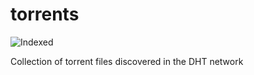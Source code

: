 torrents 
========
![Indexed](https://img.shields.io/badge/indexed-208701-blue)

Collection of torrent files discovered in the DHT network
